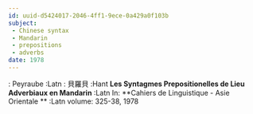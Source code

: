 ```yaml
---
id: uuid-d5424017-2046-4ff1-9ece-0a429a0f103b
subject: 
 - Chinese syntax
 - Mandarin
 - prepositions
 - adverbs
date: 1978
---
```


: Peyraube :Latn
: 貝羅貝 :Hant
**Les Syntagmes Prepositionelles de Lieu Adverbiaux en Mandarin** :Latn
In: 
**Cahiers de Linguistique - Asie Orientale ** :Latn
volume: 325-38, 1978